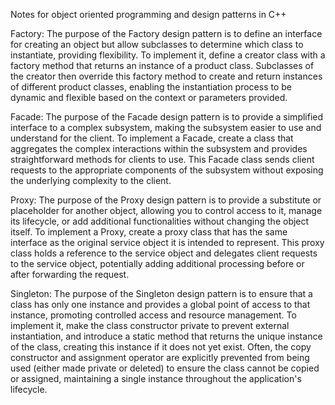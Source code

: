 Notes for object oriented programming and design patterns in C++

Factory:
The purpose of the Factory design pattern is to define an interface for creating an object but allow subclasses to determine which class to instantiate, providing flexibility. To implement it, define a creator class with a factory method that returns an instance of a product class. Subclasses of the creator then override this factory method to create and return instances of different product classes, enabling the instantiation process to be dynamic and flexible based on the context or parameters provided.

Facade:
The purpose of the Facade design pattern is to provide a simplified interface to a complex subsystem, making the subsystem easier to use and understand for the client. To implement a Facade, create a class that aggregates the complex interactions within the subsystem and provides straightforward methods for clients to use. This Facade class sends client requests to the appropriate components of the subsystem without exposing the underlying complexity to the client.

Proxy:
The purpose of the Proxy design pattern is to provide a substitute or placeholder for another object, allowing you to control access to it, manage its lifecycle, or add additional functionalities without changing the object itself. To implement a Proxy, create a proxy class that has the same interface as the original service object it is intended to represent. This proxy class holds a reference to the service object and delegates client requests to the service object, potentially adding additional processing before or after forwarding the request.

Singleton:
The purpose of the Singleton design pattern is to ensure that a class has only one instance and provides a global point of access to that instance, promoting controlled access and resource management. To implement it, make the class constructor private to prevent external instantiation, and introduce a static method that returns the unique instance of the class, creating this instance if it does not yet exist. Often, the copy constructor and assignment operator are explicitly prevented from being used (either made private or deleted) to ensure the class cannot be copied or assigned, maintaining a single instance throughout the application's lifecycle.
